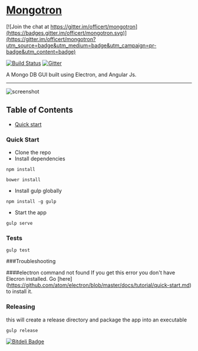 # <a href="http://mongotron.io/" target="_blank">Mongotron</a>

[![Join the chat at https://gitter.im/officert/mongotron](https://badges.gitter.im/officert/mongotron.svg)](https://gitter.im/officert/mongotron?utm_source=badge&utm_medium=badge&utm_campaign=pr-badge&utm_content=badge)

[![Build Status](https://travis-ci.org/officert/mongotron.svg?branch=master)](https://travis-ci.org/officert/mongotron)
[![Gitter](https://img.shields.io/gitter/room/nwjs/nw.js.svg)](https://gitter.im/officert/mongotron)

A Mongo DB GUI built using Electron, and Angular Js.

---

![screenshot](https://github.com/officert/mongotron/blob/master/docs/images/screenshot.png)

## Table of Contents

* [Quick start](#quick-start)

### Quick Start

* Clone the repo
* Install dependencies

```shell
npm install
```
```shell
bower install
```

* Install gulp globally

```shell
npm install -g gulp
```

* Start the app

```shell
gulp serve
```

### Tests
```shell
gulp test
```

###Troubleshooting

####electron command not found
If you get this error you don't have Elecron installed. Go [here] (https://github.com/atom/electron/blob/master/docs/tutorial/quick-start.md) to install it.

### Releasing
this will create a release directory and package the app into an executable
```shell
gulp release
```



[![Bitdeli Badge](https://d2weczhvl823v0.cloudfront.net/officert/mongotron/trend.png)](https://bitdeli.com/free "Bitdeli Badge")
